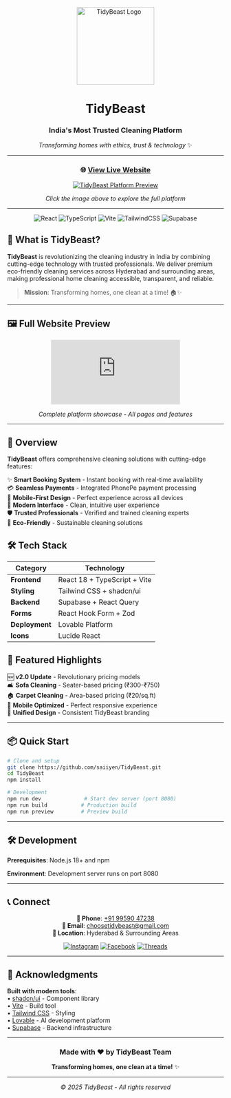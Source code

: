 <div align="center">

<img src="https://raw.githubusercontent.com/saiiyen/services-assets/main/logo-large.png" alt="TidyBeast Logo" width="180" height="180">

# TidyBeast

### India's Most Trusted Cleaning Platform

*Transforming homes with ethics, trust & technology* ✨

---

### 🌐 **[View Live Website](https://tidybeast.lovable.app)**

[![TidyBeast Platform Preview](https://github.com/saiiyen/services-assets/raw/main/Home.png)](https://tidybeast.lovable.app)

*Click the image above to explore the full platform*

---

![React](https://img.shields.io/badge/React-18-61DAFB?style=flat-square&logo=react&logoColor=white)
![TypeScript](https://img.shields.io/badge/TypeScript-5.0-3178C6?style=flat-square&logo=typescript&logoColor=white)
![Vite](https://img.shields.io/badge/Vite-5.0-646CFF?style=flat-square&logo=vite&logoColor=white)
![TailwindCSS](https://img.shields.io/badge/Tailwind-3.4-38B2AC?style=flat-square&logo=tailwind-css&logoColor=white)
![Supabase](https://img.shields.io/badge/Supabase-Backend-181818?style=flat-square&logo=supabase&logoColor=white)

</div>

## 🎯 What is TidyBeast?

**TidyBeast** is revolutionizing the cleaning industry in India by combining cutting-edge technology with trusted professionals. We deliver premium eco-friendly cleaning services across Hyderabad and surrounding areas, making professional home cleaning accessible, transparent, and reliable.

> **Mission**: Transforming homes, one clean at a time! 🏠✨

---

## 🖼️ Full Website Preview

<div align="center">

[![Complete Website Overview](https://github.com/saiiyen/services-assets/raw/main/webp.pdf)](https://tidybeast.lovable.app)

*Complete platform showcase - All pages and features*

</div>

---

## 🌟 Overview

**TidyBeast** offers comprehensive cleaning solutions with cutting-edge features:

✨ **Smart Booking System** - Instant booking with real-time availability  
💳 **Seamless Payments** - Integrated PhonePe payment processing  
📱 **Mobile-First Design** - Perfect experience across all devices  
🎨 **Modern Interface** - Clean, intuitive user experience  
🛡️ **Trusted Professionals** - Verified and trained cleaning experts  
🌱 **Eco-Friendly** - Sustainable cleaning solutions

## 🛠️ Tech Stack

| Category | Technology |
|----------|------------|
| **Frontend** | React 18 + TypeScript + Vite |
| **Styling** | Tailwind CSS + shadcn/ui |
| **Backend** | Supabase + React Query |
| **Forms** | React Hook Form + Zod |
| **Deployment** | Lovable Platform |
| **Icons** | Lucide React |

## 🎉 Featured Highlights

🆕 **v2.0 Update** - Revolutionary pricing models  
🛋️ **Sofa Cleaning** - Seater-based pricing (₹300-₹750)  
🏠 **Carpet Cleaning** - Area-based pricing (₹20/sq.ft)  
📱 **Mobile Optimized** - Perfect responsive experience  
🎨 **Unified Design** - Consistent TidyBeast branding

---

## 📦 Quick Start

```bash
# Clone and setup
git clone https://github.com/saiiyen/TidyBeast.git
cd TidyBeast
npm install

# Development
npm run dev              # Start dev server (port 8080)
npm run build           # Production build
npm run preview         # Preview build
```

---

## 🛠️ Development

**Prerequisites**: Node.js 18+ and npm

**Environment**: Development server runs on port 8080

---

## 📞 Connect

<div align="center">

**📱 Phone**: [+91 99590 47238](tel:+919959047238)  
**📧 Email**: [choosetidybeast@gmail.com](mailto:choosetidybeast@gmail.com)  
**📍 Location**: Hyderabad & Surrounding Areas  

[![Instagram](https://img.shields.io/badge/Instagram-E4405F?style=flat-square&logo=instagram&logoColor=white)](https://www.instagram.com/tidybeast_cleaning/)
[![Facebook](https://img.shields.io/badge/Facebook-1877F2?style=flat-square&logo=facebook&logoColor=white)](https://www.facebook.com/profile.php?id=61569616935855)
[![Threads](https://img.shields.io/badge/Threads-000000?style=flat-square&logo=threads&logoColor=white)](https://www.threads.net/@tidybeast.co.in)

</div>

---

## 🙏 Acknowledgments

**Built with modern tools**:  
• [shadcn/ui](https://ui.shadcn.com/) - Component library  
• [Vite](https://vitejs.dev/) - Build tool  
• [Tailwind CSS](https://tailwindcss.com/) - Styling  
• [Lovable](https://lovable.dev/) - AI development platform  
• [Supabase](https://supabase.io/) - Backend infrastructure  

---

<div align="center">

### Made with ❤️ by TidyBeast Team

**Transforming homes, one clean at a time!** ✨

---

*© 2025 TidyBeast - All rights reserved*

</div>
